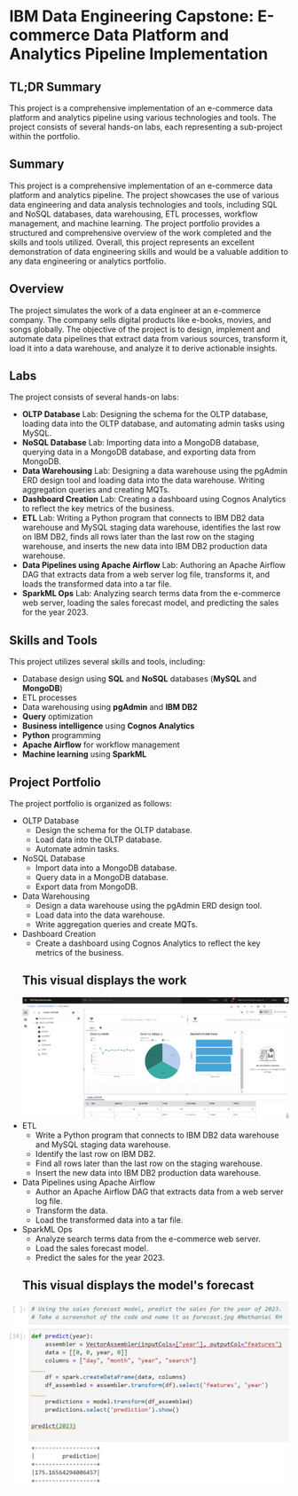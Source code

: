 # IBM Data Engineering Capstone: E-commerce Data Platform and Analytics Pipeline Implementation

## TL;DR Summary

This project is a comprehensive implementation of an e-commerce data platform and analytics pipeline using various technologies and tools. The project consists of several hands-on labs, each representing a sub-project within the portfolio. 

## Summary

This project is a comprehensive implementation of an e-commerce data platform and analytics pipeline. The project showcases the use of various data engineering and data analysis technologies and tools, including SQL and NoSQL databases, data warehousing, ETL processes, workflow management, and machine learning. The project portfolio provides a structured and comprehensive overview of the work completed and the skills and tools utilized. Overall, this project represents an excellent demonstration of data engineering skills and would be a valuable addition to any data engineering or analytics portfolio.

## Overview

The project simulates the work of a data engineer at an e-commerce company. The company sells digital products like e-books, movies, and songs globally. The objective of the project is to design, implement and automate data pipelines that extract data from various sources, transform it, load it into a data warehouse, and analyze it to derive actionable insights.

## Labs

The project consists of several hands-on labs:

- **OLTP Database** Lab: Designing the schema for the OLTP database, loading data into the OLTP database, and automating admin tasks using MySQL.
- **NoSQL Database** Lab: Importing data into a MongoDB database, querying data in a MongoDB database, and exporting data from MongoDB.
- **Data Warehousing** Lab: Designing a data warehouse using the pgAdmin ERD design tool and loading data into the data warehouse. Writing aggregation queries and creating MQTs.
- **Dashboard Creation** Lab: Creating a dashboard using Cognos Analytics to reflect the key metrics of the business.
- **ETL** Lab: Writing a Python program that connects to IBM DB2 data warehouse and MySQL staging data warehouse, identifies the last row on IBM DB2, finds all rows later than the last row on the staging warehouse, and inserts the new data into IBM DB2 production data warehouse.
- **Data Pipelines using Apache Airflow** Lab: Authoring an Apache Airflow DAG that extracts data from a web server log file, transforms it, and loads the transformed data into a tar file.
- **SparkML Ops** Lab: Analyzing search terms data from the e-commerce web server, loading the sales forecast model, and predicting the sales for the year 2023.

## Skills and Tools

This project utilizes several skills and tools, including:

- Database design using **SQL** and **NoSQL** databases (**MySQL** and **MongoDB**)
- ETL processes
- Data warehousing using **pgAdmin** and **IBM DB2**
- **Query** optimization
- **Business intelligence** using **Cognos Analytics**
- **Python** programming
- **Apache Airflow** for workflow management
- **Machine learning** using **SparkML**

## Project Portfolio

The project portfolio is organized as follows:

- OLTP Database
  - Design the schema for the OLTP database.
  - Load data into the OLTP database.
  - Automate admin tasks.
- NoSQL Database
  - Import data into a MongoDB database.
  - Query data in a MongoDB database.
  - Export data from MongoDB.
- Data Warehousing
  - Design a data warehouse using the pgAdmin ERD design tool.
  - Load data into the data warehouse.
  - Write aggregation queries and create MQTs.
- Dashboard Creation
  - Create a dashboard using Cognos Analytics to reflect the key metrics of the business.
  ## This visual displays the work
  ![Dashboard Screenshot](dashboard.JPG "Dashboard Screenshot")
- ETL
  - Write a Python program that connects to IBM DB2 data warehouse and MySQL staging data warehouse.
  - Identify the last row on IBM DB2.
  - Find all rows later than the last row on the staging warehouse.
  - Insert the new data into IBM DB2 production data warehouse.
- Data Pipelines using Apache Airflow
  - Author an Apache Airflow DAG that extracts data from a web server log file.
  - Transform the data.
  - Load the transformed data into a tar file.
- SparkML Ops
  - Analyze search terms data from the e-commerce web server.
  - Load the sales forecast model.
  - Predict the sales for the year 2023.
  ## This visual displays the model's forecast
![Forecast Screenshot](forecast.JPG "Forecast Screenshot")
